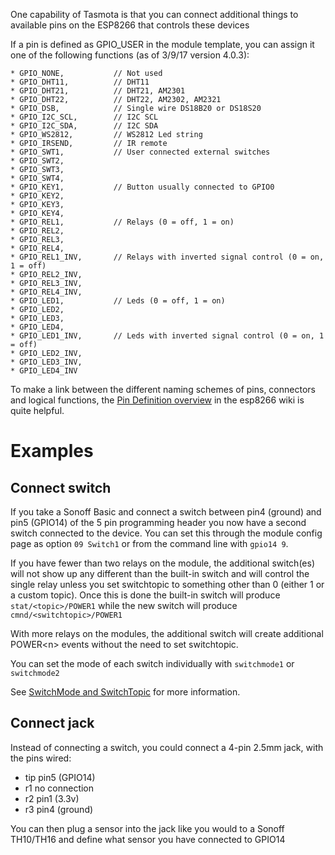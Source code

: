 One capability of Tasmota is that you can connect additional things to available pins on the ESP8266 that controls these devices

If a pin is defined as GPIO_USER in the module template, you can assign it one of the following functions (as of 3/9/17 version 4.0.3):
```
* GPIO_NONE,           // Not used
* GPIO_DHT11,          // DHT11
* GPIO_DHT21,          // DHT21, AM2301
* GPIO_DHT22,          // DHT22, AM2302, AM2321
* GPIO_DSB,            // Single wire DS18B20 or DS18S20
* GPIO_I2C_SCL,        // I2C SCL
* GPIO_I2C_SDA,        // I2C SDA
* GPIO_WS2812,         // WS2812 Led string
* GPIO_IRSEND,         // IR remote
* GPIO_SWT1,           // User connected external switches
* GPIO_SWT2,
* GPIO_SWT3,
* GPIO_SWT4,
* GPIO_KEY1,           // Button usually connected to GPIO0
* GPIO_KEY2,
* GPIO_KEY3,
* GPIO_KEY4,
* GPIO_REL1,           // Relays (0 = off, 1 = on)
* GPIO_REL2,
* GPIO_REL3,
* GPIO_REL4,
* GPIO_REL1_INV,       // Relays with inverted signal control (0 = on, 1 = off)
* GPIO_REL2_INV,
* GPIO_REL3_INV,
* GPIO_REL4_INV,
* GPIO_LED1,           // Leds (0 = off, 1 = on)
* GPIO_LED2,
* GPIO_LED3,
* GPIO_LED4,
* GPIO_LED1_INV,       // Leds with inverted signal control (0 = on, 1 = off)
* GPIO_LED2_INV,
* GPIO_LED3_INV,
* GPIO_LED4_INV
```

To make a link between the different naming schemes of pins, connectors and logical functions, the [Pin Definition overview](https://github.com/esp8266/esp8266-wiki/wiki/Pin-definition) in the esp8266 wiki is quite helpful.

# Examples
## Connect switch
If you take a Sonoff Basic and connect a switch between pin4 (ground) and pin5 (GPIO14) of the 5 pin programming header you now have a second switch connected to the device. You can set this through the module config page as option ``09 Switch1`` or from the command line with ``gpio14 9``.

If you have fewer than two relays on the module, the additional switch(es) will not show up any different than the built-in switch and will control the single relay unless you set switchtopic to something other than 0 (either 1 or a custom topic). Once this is done the built-in switch will produce ``stat/<topic>/POWER1`` while the new switch will produce ``cmnd/<switchtopic>/POWER1``

With more relays on the modules, the additional switch will create additional POWER\<n> events without the need to set switchtopic.

You can set the mode of each switch individually with ``switchmode1`` or ``switchmode2``

See [SwitchMode and SwitchTopic](Understanding-SwitchMode-and-SwitchTopic) for more information.

## Connect jack
Instead of connecting a switch, you could connect a 4-pin 2.5mm jack, with the pins wired:
* tip pin5 (GPIO14)
* r1 no connection
* r2 pin1 (3.3v)
* r3 pin4 (ground)

You can then plug a sensor into the jack like you would to a Sonoff TH10/TH16 and define what sensor you have connected to GPIO14